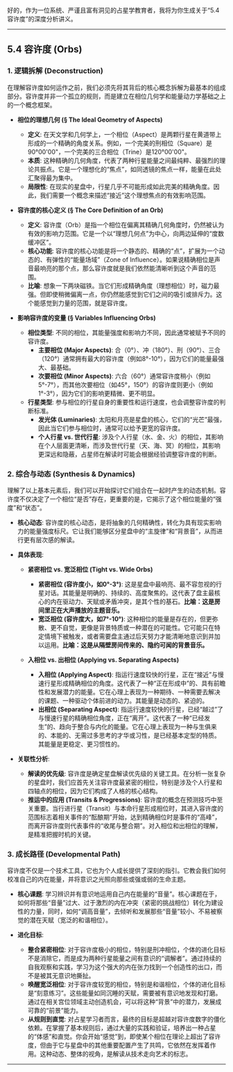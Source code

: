 好的，作为一位系统、严谨且富有洞见的占星学教育者，我将为你生成关于“5.4 容许度”的深度分析讲义。

---

## 5.4 容许度 (Orbs)

### 1. 逻辑拆解 (Deconstruction)
在理解容许度如何运作之前，我们必须先将其背后的核心概念拆解为最基本的组成部分。容许度并非一个孤立的规则，而是建立在相位几何学和能量动力学基础之上的一个概念框架。

*   **相位的理想几何 (§ The Ideal Geometry of Aspects)**
    *   **定义**: 在天文学和几何学上，一个相位（Aspect）是两颗行星在黄道带上形成的一个精确的角度关系。例如，一个完美的刑相位（Square）是90°00'00"，一个完美的三合相位（Trine）是120°00'00"。
    *   **本质**: 这种精确的几何角度，代表了两种行星能量之间最纯粹、最强烈的理论共振点。它是一个理想化的“焦点”，如同透镜的焦点一样，能量在此处汇聚得最为集中。
    *   **局限性**: 在现实的星盘中，行星几乎不可能形成如此完美的精确角度。因此，我们需要一个概念来描述“接近”这个理想焦点的有效影响范围。

*   **容许度的核心定义 (§ The Core Definition of an Orb)**
    *   **定义**: 容许度（Orb）是指一个相位在偏离其精确几何角度时，仍然被认为有效的影响力范围。它是一个以“理想几何点”为中心，向两边延伸的“度数缓冲区”。
    *   **核心功能**: 容许度的核心功能是将一个静态的、精确的“点”，扩展为一个动态的、有弹性的“能量场域”（Zone of Influence）。如果说精确相位是声音最响亮的那个点，那么容许度就是我们依然能清晰听到这个声音的范围。
    *   **比喻**: 想象一下两块磁铁。当它们形成精确角度（理想相位）时，磁力最强。但即使稍微偏离一点，你仍然能感觉到它们之间的吸引或排斥力。这个能感觉到力量的范围，就是容许度。

*   **影响容许度的变量 (§ Variables Influencing Orbs)**
    *   **相位类型**: 不同的相位，其能量强度和影响力不同，因此通常被赋予不同的容许度。
        *   **主要相位 (Major Aspects)**: 合（0°）、冲（180°）、刑（90°）、三合（120°）通常拥有最大的容许度（例如8°-10°），因为它们的能量最强大、最基础。
        *   **次要相位 (Minor Aspects)**: 六合（60°）通常容许度稍小（例如5°-7°），而其他次要相位（如45°，150°）的容许度则更小（例如1°-3°），因为它们的影响更精微、更不明显。
    *   **行星类型**: 参与相位的行星自身的重要性和运行速度，也会调整容许度的判断标准。
        *   **发光体 (Luminaries)**: 太阳和月亮是星盘的核心，它们的“光芒”最强，因此当它们参与相位时，通常可以给予更宽的容许度。
        *   **个人行星 vs. 世代行星**: 涉及个人行星（水、金、火）的相位，其影响在个人层面更清晰，而涉及世代行星（天、海、冥）的相位，其影响更深远和隐蔽，占星师在解读时可能会根据经验调整容许度的判断。

### 2. 综合与动态 (Synthesis & Dynamics)
理解了以上基本元素后，我们可以开始探讨它们组合在一起时产生的动态机制。容许度不仅决定了一个相位“是否”存在，更重要的是，它揭示了这个相位能量的“强度”和“状态”。

*   **核心动态**: 容许度的核心动态，是将抽象的几何精确性，转化为具有现实影响力的能量强度标尺。它让我们能够区分星盘中的“主旋律”和“背景音”，从而进行更有层次感的解读。

*   **具体表现**:
    *   **紧密相位 vs. 宽泛相位 (Tight vs. Wide Orbs)**
        *   **紧密相位 (容许度小，如0°-3°)**: 这是星盘中最响亮、最不容忽视的行星对话。其能量是明确的、持续的、高度聚焦的。这代表了盘主最核心的内在驱动力、天赋或矛盾冲突，是其个性的基石。**比喻：这是房间里正在大声播放的主题音乐。**
        *   **宽泛相位 (容许度大，如7°-10°)**: 这种相位的能量是存在的，但更弥散、更不自觉，更像是背景特质或一种潜在的可能性。它可能只在特定情境下被触发，或者需要盘主通过后天努力才能清晰地意识到并加以运用。**比喻：这是从隔壁房间传来的、隐约可闻的背景音乐。**

    *   **入相位 vs. 出相位 (Applying vs. Separating Aspects)**
        *   **入相位 (Applying Aspect)**: 指运行速度较快的行星，正在“接近”与慢速行星形成精确相位的角度。这代表了一种“正在形成中”的、具有前瞻性和发展潜力的能量。它在心理上表现为一种期待、一种需要去解决的课题、一种驱动个体前进的动力。其能量是动态的、紧迫的。
        *   **出相位 (Separating Aspect)**: 指运行速度较快的行星，已经“越过”了与慢速行星的精确相位角度，正在“离开”。这代表了一种“已经发生”的、趋向于整合与内化的能量。它在心理上表现为一种与生俱来的、本能的、无需过多思考的才华或习性，是已经基本定型的特质。其能量是更稳定、更习惯性的。

*   **关联性分析**:
    *   **解读的优先级**: 容许度是确定星盘解读优先级的关键工具。在分析一张复杂的星盘时，我们应首先关注容许度最紧密的相位，特别是涉及个人行星和四轴点的相位，因为它们构成了人格的核心结构。
    *   **推运中的应用 (Transits & Progressions)**: 容许度的概念在预测技巧中至关重要。当行进行星（Transit）与本命行星形成相位时，其进入容许度的范围标志着相关事件的“酝酿期”开始，达到精确相位时是事件的“高峰”，而离开容许度则代表事件的“收尾与整合期”。对入相位和出相位的理解，是精准把握时机的关键。

### 3. 成长路径 (Developmental Path)
容许度不仅是一个技术工具，它也为个人成长提供了深刻的指引。它教会我们如何校准自己的内在能量，并将意识之光照向那些或强或弱的生命主题。

*   **核心课题**: 学习辨识并有意识地运用自己内在能量的“音量”。核心课题在于，如何将那些“音量”过大、过于激烈的内在冲突（紧密的挑战相位）转化为建设性的力量，同时，如何“调高音量”，去倾听和发展那些“音量”较小、不易被察觉的潜在天赋（宽泛的和谐相位）。

*   **进化目标**:
    *   **整合紧密相位**: 对于容许度极小的相位，特别是刑冲相位，个体的进化目标不是消除它，而是成为两种行星能量之间有意识的“调解者”。通过持续的自我观察和实践，学习为这个强大的内在张力找到一个创造性的出口，而不是被其无意识地撕扯。
    *   **唤醒宽泛相位**: 对于容许度较宽的相位，特别是和谐相位，个体的进化目标是“刻意练习”。这些能量如同沉睡的天赋，需要被有意识地发现和打磨。通过在相关宫位领域主动创造机会，可以将这种“背景”中的潜力，发展成可靠的“前景”能力。
    *   **从规则到直觉**: 对占星学习者而言，最终的目标是超越对容许度数字的僵化依赖。在掌握了基本规则后，通过大量的实践和验证，培养出一种占星的“体感”和直觉。你会开始“感觉”到，即使某个相位在理论上超出了容许度，但由于它与星盘中的其他重要配置产生了共鸣，它依然在发挥着作用。这种动态、整体的视角，是解读从技术走向艺术的标志。

---
<!--
metadata:
  concept: [interpretation, aspect]
  planet: [无]
  sign: [无]
  house: [无]
  aspect: [Conjunction, Opposition, Trine, Square, Sextile]
  element: [无]
  modality: [无]
  difficulty: basic
  dependencies: [无]
-->